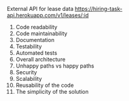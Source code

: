 External API for lease data 
https://hiring-task-api.herokuapp.com/v1/leases/:id 




1. Code readability
2. Code maintainability
3. Documentation
4. Testability
5. Automated tests
6. Overall architecture
7. Unhappy paths vs happy paths
8. Security
9. Scalability
10. Reusability of the code
11. The simplicity of the solution
